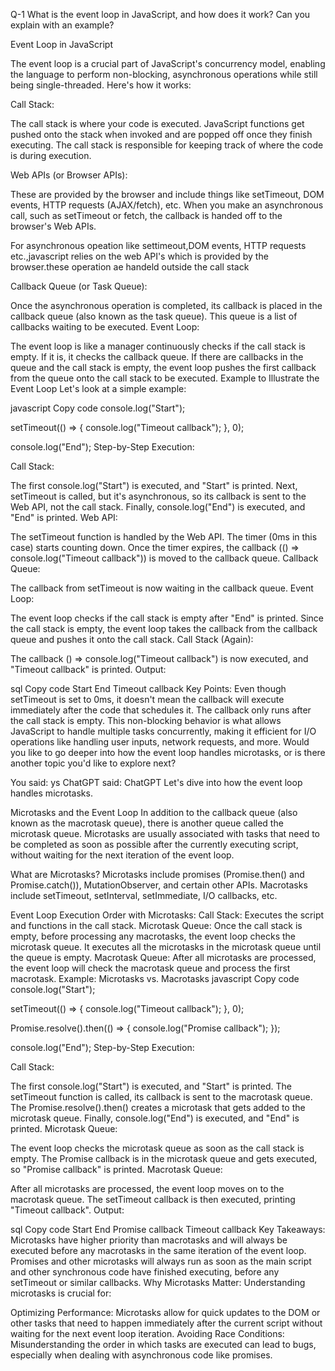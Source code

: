  Q-1 What is the event loop in JavaScript, and how does it work? Can you explain with an example?

  Event Loop in JavaScript

The event loop is a crucial part of JavaScript's concurrency model, enabling the language to perform non-blocking, asynchronous operations while still being single-threaded. 
Here's how it works:

Call Stack:

The call stack is where your code is executed. JavaScript functions get pushed onto the stack when invoked and are popped off once they finish executing.
The call stack is responsible for keeping track of where the code is during execution.

Web APIs (or Browser APIs):

These are provided by the browser and include things like setTimeout, DOM events, HTTP requests (AJAX/fetch), etc.
When you make an asynchronous call, such as setTimeout or fetch, the callback is handed off to the browser's Web APIs.

For asynchronous opeation like settimeout,DOM events, HTTP requests etc.,javascript relies on the web API's which is provided by the browser.these operation ae handeld outside the call stack

Callback Queue (or Task Queue):

Once the asynchronous operation is completed, its callback is placed in the callback queue (also known as the task queue).
This queue is a list of callbacks waiting to be executed.
Event Loop:

The event loop  is like a manager continuously checks if the call stack is empty. If it is, it checks the callback queue.
If there are callbacks in the queue and the call stack is empty, the event loop pushes the first callback from the queue onto the call stack to be executed.
Example to Illustrate the Event Loop
Let's look at a simple example:

javascript
Copy code
console.log("Start");

setTimeout(() => {
    console.log("Timeout callback");
}, 0);

console.log("End");
Step-by-Step Execution:

Call Stack:

The first console.log("Start") is executed, and "Start" is printed.
Next, setTimeout is called, but it's asynchronous, so its callback is sent to the Web API, not the call stack.
Finally, console.log("End") is executed, and "End" is printed.
Web API:

The setTimeout function is handled by the Web API. The timer (0ms in this case) starts counting down.
Once the timer expires, the callback (() => console.log("Timeout callback")) is moved to the callback queue.
Callback Queue:

The callback from setTimeout is now waiting in the callback queue.
Event Loop:

The event loop checks if the call stack is empty after "End" is printed.
Since the call stack is empty, the event loop takes the callback from the callback queue and pushes it onto the call stack.
Call Stack (Again):

The callback () => console.log("Timeout callback") is now executed, and "Timeout callback" is printed.
Output:

sql
Copy code
Start
End
Timeout callback
Key Points:
Even though setTimeout is set to 0ms, it doesn't mean the callback will execute immediately after the code that schedules it. The callback only runs after the call stack is empty.
This non-blocking behavior is what allows JavaScript to handle multiple tasks concurrently, making it efficient for I/O operations like handling user inputs, network requests, and more.
Would you like to go deeper into how the event loop handles microtasks, or is there another topic you'd like to explore next?

You said:
ys
ChatGPT said:
ChatGPT
Let's dive into how the event loop handles microtasks.

Microtasks and the Event Loop
In addition to the callback queue (also known as the macrotask queue), there is another queue called the microtask queue. Microtasks are usually associated with tasks that need to be completed as soon as possible after the currently executing script, without waiting for the next iteration of the event loop.

What are Microtasks?
Microtasks include promises (Promise.then() and Promise.catch()), MutationObserver, and certain other APIs.
Macrotasks include setTimeout, setInterval, setImmediate, I/O callbacks, etc.

Event Loop Execution Order with Microtasks:
Call Stack: Executes the script and functions in the call stack.
Microtask Queue: Once the call stack is empty, before processing any macrotasks, the event loop checks the microtask queue. It executes all the microtasks in the microtask queue until the queue is empty.
Macrotask Queue: After all microtasks are processed, the event loop will check the macrotask queue and process the first macrotask.
Example: Microtasks vs. Macrotasks
javascript
Copy code
console.log("Start");

setTimeout(() => {
    console.log("Timeout callback");
}, 0);

Promise.resolve().then(() => {
    console.log("Promise callback");
});

console.log("End");
Step-by-Step Execution:

Call Stack:

The first console.log("Start") is executed, and "Start" is printed.
The setTimeout function is called, its callback is sent to the macrotask queue.
The Promise.resolve().then() creates a microtask that gets added to the microtask queue.
Finally, console.log("End") is executed, and "End" is printed.
Microtask Queue:

The event loop checks the microtask queue as soon as the call stack is empty.
The Promise callback is in the microtask queue and gets executed, so "Promise callback" is printed.
Macrotask Queue:

After all microtasks are processed, the event loop moves on to the macrotask queue.
The setTimeout callback is then executed, printing "Timeout callback".
Output:

sql
Copy code
Start
End
Promise callback
Timeout callback
Key Takeaways:
Microtasks have higher priority than macrotasks and will always be executed before any macrotasks in the same iteration of the event loop.
Promises and other microtasks will always run as soon as the main script and other synchronous code have finished executing, before any setTimeout or similar callbacks.
Why Microtasks Matter:
Understanding microtasks is crucial for:

Optimizing Performance: Microtasks allow for quick updates to the DOM or other tasks that need to happen immediately after the current script without waiting for the next event loop iteration.
Avoiding Race Conditions: Misunderstanding the order in which tasks are executed can lead to bugs, especially when dealing with asynchronous code like promises.